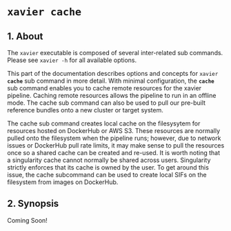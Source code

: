 # <code>xavier <b>cache</b></code>

## 1. About

The `xavier` executable is composed of several inter-related sub commands. Please see `xavier -h` for all available options.

This part of the documentation describes options and concepts for <code>xavier <b>cache</b></code> sub command in more detail. With minimal configuration, the **`cache`** sub command enables you to cache remote resources for the xavier pipeline. Caching remote resources allows the pipeline to run in an offline mode. The cache sub command can also be used to pull our pre-built reference bundles onto a new cluster or target system.

The cache sub command creates local cache on the filesysytem for resources hosted on DockerHub or AWS S3. These resources are normally pulled onto the filesystem when the pipeline runs; however, due to network issues or DockerHub pull rate limits, it may make sense to pull the resources once so a shared cache can be created and re-used. It is worth noting that a singularity cache cannot normally be shared across users. Singularity strictly enforces that its cache is owned by the user. To get around this issue, the cache subcommand can be used to create local SIFs on the filesystem from images on DockerHub.

## 2. Synopsis

Coming Soon!

<!-- ```text
$ xavier cache [-h] --sif-cache SIF_CACHE \
                     [--resource-bundle RESOURCE_BUNDLE] \
                     [--dry-run]
```

The synopsis for each command shows its parameters and their usage. Optional parameters are shown in square brackets.

A user **must** provide a directory to cache remote Docker images via the `--sif-cache` argument. Once the cache has pipeline completed, the local sif cache can be passed to the `--sif-cache` option of the <code>xavier <b>build</b></code> and <code>xavier <b>run</b></code> subcomand. This enables the build and run pipeline to run in an offline mode.

Use you can always use the `-h` option for information on a specific command.

### 2.1 Required Arguments

`--sif-cache SIF_CACHE`

> **Path where a local cache of SIFs will be stored..**
> *type: string*
>
> Any images defined in *config/containers/images.json* will be pulled into the local filesystem. The path provided to this option can be passed to the `--sif-cache` option of the <code>xavier<b>build</b></code> and <code>xavier <b>run</b></code> subcomand. This allows for running the build and run pipelines in an offline mode where no requests are made to exteexomel sources. This is useful for avoiding network issues or DockerHub pull rate limits. Please see xavier build and run for more information.
>
> ***Example:*** `--sif-cache /data/$USER/cache`

### 2.2 Options

Each of the following arguments are optional and do not need to be provided.

  `-h, --help`
> **Display Help.**
> *type: boolean*
>
> Shows command's synopsis, help message, and an example command
>
> ***Example:*** `--help`


## 3. Example
```bash
# Step 0.) Grab an interactive node (do not run on head node)
srun -N 1 -n 1 --time=12:00:00 -p interactive --mem=8gb  --cpus-per-task=4 --pty bash
module purge
module load singularity snakemake

# Step 1.) Dry run cache to see what will be pulled
xavier cache --sif-cache /scratch/$USER/cache \
                 --dry-run

# Step 2.) Cache remote resources locally
xavier cache --sif-cache /scratch/$USER/cache
```
-->
